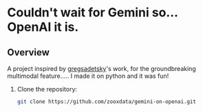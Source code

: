 # Couldn't wait for Gemini so... OpenAI it is.

## Overview

A project inspired by [gregsadetsky](https://github.com/gregsadetsky)'s work, for the groundbreaking multimodal feature..... I made it on python and it was fun!

1. Clone the repository:

   ```bash
   git clone https://github.com/zooxdata/gemini-on-openai.git
   ```
